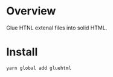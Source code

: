 # Overview

Glue HTNL extenal files into solid HTML.

# Install

```bash
yarn global add gluehtml
```
